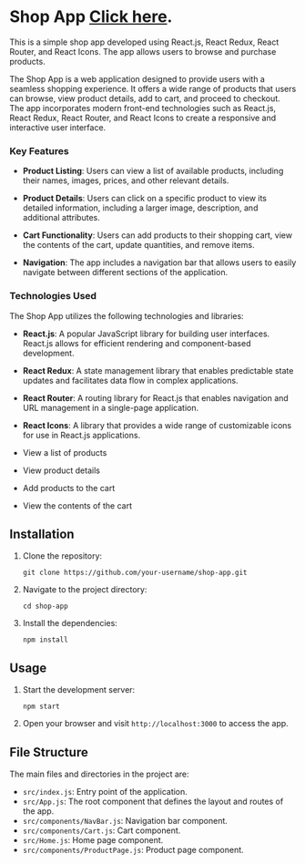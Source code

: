 # Shop App  [Click here](https://my-shop-webdev.netlify.app/).

This is a simple shop app developed using React.js, React Redux, React Router, and React Icons. The app allows users to browse and purchase products.

The Shop App is a web application designed to provide users with a seamless shopping experience. It offers a wide range of products that users can browse, view product details, add to cart, and proceed to checkout. The app incorporates modern front-end technologies such as React.js, React Redux, React Router, and React Icons to create a responsive and interactive user interface.

### Key Features

- **Product Listing**: Users can view a list of available products, including their names, images, prices, and other relevant details.

- **Product Details**: Users can click on a specific product to view its detailed information, including a larger image, description, and additional attributes.

- **Cart Functionality**: Users can add products to their shopping cart, view the contents of the cart, update quantities, and remove items.

- **Navigation**: The app includes a navigation bar that allows users to easily navigate between different sections of the application.

### Technologies Used

The Shop App utilizes the following technologies and libraries:

- **React.js**: A popular JavaScript library for building user interfaces. React.js allows for efficient rendering and component-based development.

- **React Redux**: A state management library that enables predictable state updates and facilitates data flow in complex applications.

- **React Router**: A routing library for React.js that enables navigation and URL management in a single-page application.

- **React Icons**: A library that provides a wide range of customizable icons for use in React.js applications.


- View a list of products
- View product details
- Add products to the cart
- View the contents of the cart

## Installation

1. Clone the repository:
   ```
   git clone https://github.com/your-username/shop-app.git
   ```
2. Navigate to the project directory:
   ```
   cd shop-app
   ```
3. Install the dependencies:
   ```
   npm install
   ```

## Usage

1. Start the development server:
   ```
   npm start
   ```
2. Open your browser and visit `http://localhost:3000` to access the app.



## File Structure

The main files and directories in the project are:

- `src/index.js`: Entry point of the application.
- `src/App.js`: The root component that defines the layout and routes of the app.
- `src/components/NavBar.js`: Navigation bar component.
- `src/components/Cart.js`: Cart component.
- `src/Home.js`: Home page component.
- `src/components/ProductPage.js`: Product page component.


